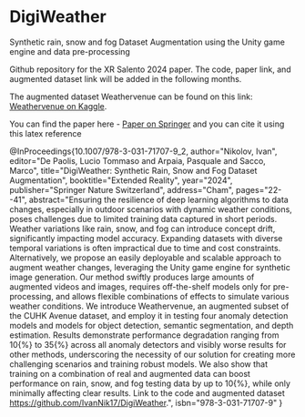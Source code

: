 # DigiWeather
Synthetic rain, snow and fog Dataset Augmentation using the Unity game engine and data pre-processing

Github repository for the XR Salento 2024 paper. The code, paper link, and augmented dataset link will be added in the following months.

The augmented dataset Weathervenue can be found on this link: [Weathervenue on Kaggle](https://www.kaggle.com/datasets/ivannikolov/weathervenue-synthetic-weather-augmented-avenue).

You can find the paper here -  [Paper on Springer](https://link.springer.com/chapter/10.1007/978-3-031-71707-9_2) and you can cite it using this latex reference

@InProceedings{10.1007/978-3-031-71707-9_2,
author="Nikolov, Ivan",
editor="De Paolis, Lucio Tommaso
and Arpaia, Pasquale
and Sacco, Marco",
title="DigiWeather: Synthetic Rain, Snow and Fog Dataset Augmentation",
booktitle="Extended Reality",
year="2024",
publisher="Springer Nature Switzerland",
address="Cham",
pages="22--41",
abstract="Ensuring the resilience of deep learning algorithms to data changes, especially in outdoor scenarios with dynamic weather conditions, poses challenges due to limited training data captured in short periods. Weather variations like rain, snow, and fog can introduce concept drift, significantly impacting model accuracy. Expanding datasets with diverse temporal variations is often impractical due to time and cost constraints. Alternatively, we propose an easily deployable and scalable approach to augment weather changes, leveraging the Unity game engine for synthetic image generation. Our method swiftly produces large amounts of augmented videos and images, requires off-the-shelf models only for pre-processing, and allows flexible combinations of effects to simulate various weather conditions. We introduce Weathervenue, an augmented subset of the CUHK Avenue dataset, and employ it in testing four anomaly detection models and models for object detection, semantic segmentation, and depth estimation. Results demonstrate performance degradation ranging from 10{\%} to 35{\%} across all anomaly detectors and visibly worse results for other methods, underscoring the necessity of our solution for creating more challenging scenarios and training robust models. We also show that training on a combination of real and augmented data can boost performance on rain, snow, and fog testing data by up to 10{\%}, while only minimally affecting clear results. Link to the code and augmented dataset https://github.com/IvanNik17/DigiWeather.",
isbn="978-3-031-71707-9"
}
